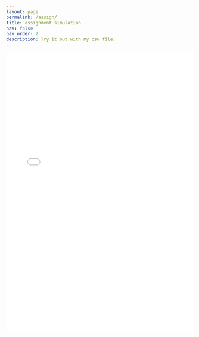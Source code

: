 ```yaml
---
layout: page
permalink: /assign/
title: assignment simulation
nav: false
nav_order: 2
description: Try it out with my csv file.
---
```

<div>
    <iframe src="../../assets/sim.html" frameborder="0" width="100%" height="750"></iframe>
</div>
